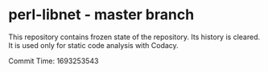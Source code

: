 # perl-libnet - master branch

This repository contains frozen state of the repository.
Its history is cleared. It is used only for static code
analysis with Codacy.

Commit Time: 1693253543